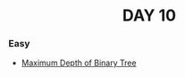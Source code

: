 <h1 align="center"> 
DAY 10
</h1>

### Easy

- [Maximum Depth of Binary Tree](https://github.com/asthakri50/100_DAYS_OF_CODE/blob/main/Day10/1.java)
